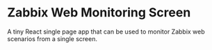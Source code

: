 # Zabbix Web Monitoring Screen

A tiny React single page app that can be used to monitor Zabbix web scenarios from a single screen.

